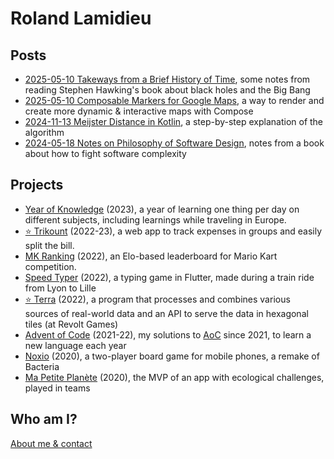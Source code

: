 # Roland Lamidieu

## Posts

* [2025-05-10 Takeways from a Brief History of Time](/pages/brief_history_of_time), some notes from reading Stephen Hawking's book about black holes and the Big Bang
* [2025-05-10 Composable Markers for Google Maps](/pages/maps_compose_markers), a way to render and create more dynamic & interactive maps with Compose
* [2024-11-13 Meijster Distance in Kotlin](/pages/meijster_distance), a step-by-step explanation of the algorithm
* [2024-05-18 Notes on Philosophy of Software Design](/pages/philosophy_of_software_design), notes from a book about how to fight software complexity

## Projects

* [Year of Knowledge](/pages/year_of_knowledge) (2023), a year of learning one thing per day on different subjects, including learnings while traveling in Europe.
* [⭐️ Trikount](/pages/trikount) (2022-23), a web app to track expenses in groups and easily split the bill.
* [MK Ranking](/pages/mk_ranking) (2022), an Elo-based leaderboard for Mario Kart competition.
* [Speed Typer](/pages/speed_typer) (2022), a typing game in Flutter, made during a train ride from Lyon to Lille
* [⭐️ Terra](/pages/terra) (2022), a program that processes and combines various sources of real-world data and an API to serve the data in hexagonal tiles (at Revolt Games)
* [Advent of Code](/pages/advent_of_code) (2021-22), my solutions to [AoC](https://adventofcode.com) since 2021, to learn a new language each year
* [Noxio](/pages/noxio) (2020), a two-player board game for mobile phones, a remake of Bacteria
* [Ma Petite Planète](/pages/ma_petite_planete) (2020), the MVP of an app with ecological challenges, played in teams

## Who am I?

[About me & contact](/pages/about)